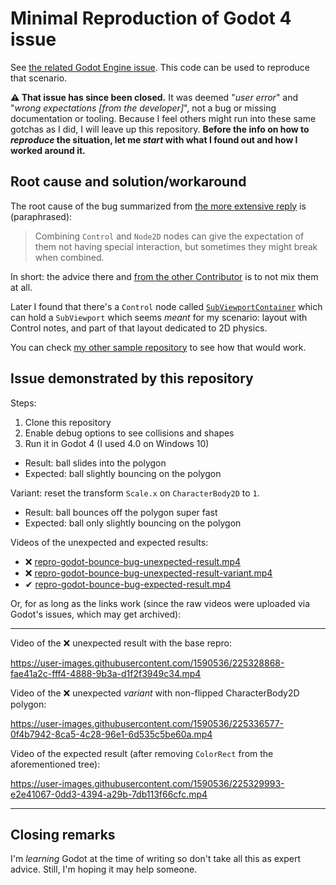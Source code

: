 # Minimal Reproduction of Godot 4 issue

See [the related Godot Engine issue](https://github.com/godotengine/godot/issues/74940).
This code can be used to reproduce that scenario.

**⚠ That issue has since been closed.**
It was deemed "_user error_" and "_wrong expectations [from the developer]_", not a bug or missing documentation or tooling.
Because I feel others might run into these same gotchas as I did, I will leave up this repository.
**Before the info on how to _reproduce_ the situation, let me _start_ with what I found out and how I worked around it.**

## Root cause and solution/workaround

The root cause of the bug summarized from [the more extensive reply](https://github.com/godotengine/godot/issues/74940#issuecomment-1470369683) is (paraphrased):

> Combining `Control` and `Node2D` nodes can give the expectation of them not having special interaction, but sometimes they might break when combined.

In short: the advice there and [from the other Contributor](https://github.com/godotengine/godot/issues/74940#issuecomment-1470309153) is to not mix them at all.

Later I found that there's a `Control` node called [`SubViewportContainer`](https://docs.godotengine.org/en/stable/classes/class_subviewportcontainer.html#class-subviewportcontainer) which can hold a `SubViewport` which seems _meant_ for my scenario:
layout with Control notes, and part of that layout dedicated to 2D physics.

You can check [my other sample repository](https://github.com/jeroenheijmans/sample-godot-drag-drop-from-control-to-node2d) to see how that would work.

## Issue demonstrated by this repository

Steps:

1. Clone this repository
2. Enable debug options to see collisions and shapes
3. Run it in Godot 4 (I used 4.0 on Windows 10)

- Result: ball slides into the polygon
- Expected: ball slightly bouncing on the polygon

Variant: reset the transform `Scale.x` on `CharacterBody2D` to `1`.

- Result: ball bounces off the polygon super fast
- Expected: ball only slightly bouncing on the polygon

Videos of the unexpected and expected results:

- ❌ [repro-godot-bounce-bug-unexpected-result.mp4](repro-godot-bounce-bug-unexpected-result.mp4)
- ❌ [repro-godot-bounce-bug-unexpected-result-variant.mp4](repro-godot-bounce-bug-unexpected-result-variant.mp4)
- ✔ [repro-godot-bounce-bug-expected-result.mp4](repro-godot-bounce-bug-expected-result.mp4)

Or, for as long as the links work (since the raw videos were uploaded via Godot's issues, which may get archived):

----

Video of the ❌ unexpected result with the base repro:

https://user-images.githubusercontent.com/1590536/225328868-fae41a2c-fff4-4888-9b3a-d1f2f3949c34.mp4

Video of the ❌ unexpected _variant_ with non-flipped CharacterBody2D polygon:

https://user-images.githubusercontent.com/1590536/225336577-0f4b7942-8ca5-4c28-96e1-6d535c5be60a.mp4

Video of the expected result (after removing `ColorRect` from the aforementioned tree):

https://user-images.githubusercontent.com/1590536/225329993-e2e41067-0dd3-4394-a29b-7db113f66cfc.mp4

----

## Closing remarks

I'm _learning_ Godot at the time of writing so don't take all this as expert advice.
Still, I'm hoping it may help someone.
